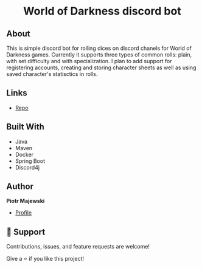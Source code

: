 <h1 align="center">World of Darkness discord bot</h1>

<p align="center"><project-description></p>

## About
This is simple discord bot for rolling dices on discord chanels for World of Darkness games. Currently it supports three types of common rolls: plain, with set difficulty and with specialization.
I plan to add support for registering accounts, creating and storing character sheets as well as using saved character's statisctics in rolls.
## Links

- [Repo](https://github.com/majewski-piotr/wodbot "wodbot Repo")

## Built With

- Java
- Maven
- Docker
- Spring Boot
- Discord4j

## Author

**Piotr Majewski**

- [Profile](https://github.com/majewski-piotr "Piotr Majewski")

## 🤝 Support

Contributions, issues, and feature requests are welcome!

Give a ⭐️ if you like this project!

